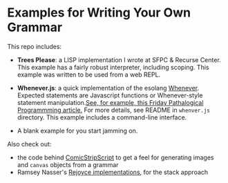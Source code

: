# Examples for Writing Your Own Grammar

This repo includes:
 
* **Trees Please**: a LISP implementation I wrote at SFPC & Recurse Center. This example has a fairly robust interpreter, including scoping. This example was written to be used from a web REPL.

* **Whenever.js**: a quick implementation of the esolang [Whenever](http://www.dangermouse.net/esoteric/whenever.html). Expected statements are Javascript functions or Whenever-style statement manipulation.[See, for example, this Friday Pathalogical Programmming article.](http://scienceblogs.com/goodmath/2006/07/28/friday-pathological-programmin-1/) For more details, see README in `whenver.js` directory. This example includes a command-line interface.

* A blank example for you start jamming on.

Also check out:
* the code behind [ComicStripScript](https://github.com/yukiy/ComicStripScript) to get a feel for generating images and `canvas` objects from a grammar
* Ramsey Nasser's [Rejoyce implementations](https://github.com/nasser/rejoyce), for the stack approach